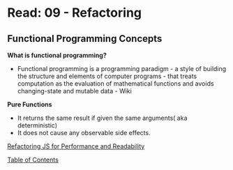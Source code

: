 # Read: 09 - Refactoring

## Functional Programming Concepts

**What is functional programming?**
- Functional programming is a programming paradigm - a style of building the structure and elements of computer programs - that treats computation as the evaluation of mathematical functions and avoids changing-state and mutable data - Wiki

**Pure Functions**

- It returns the same result if given the same arguments( aka deterministic)
- It does not cause any observable side effects.

[Refactoring JS for Performance and Readability](https://dev.to/healeycodes/refactoring-javascript-for-performance-and-readability-with-examples-1hec)

[Table of Contents](../index.md)
